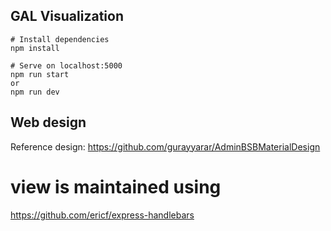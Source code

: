 ## GAL Visualization 
```batch
# Install dependencies
npm install

# Serve on localhost:5000
npm run start
or
npm run dev
```

##  Web design
Reference design: https://github.com/gurayyarar/AdminBSBMaterialDesign

# view is maintained using

https://github.com/ericf/express-handlebars